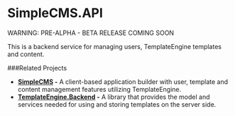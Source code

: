 SimpleCMS.API
=============

WARNING: PRE-ALPHA - BETA RELEASE COMING SOON

This is a backend service for managing users, TemplateEngine templates and content. 

###Related Projects
- __[SimpleCMS](https://github.com/AgronKabashi/SimpleCMS) -__ A client-based application builder with user, template and content management features utilizing TemplateEngine.  
- __[TemplateEngine.Backend](https://github.com/AgronKabashi/TemplateEngine.Backend) -__ A library that provides the model and services needed for using and storing templates on the server side.  
